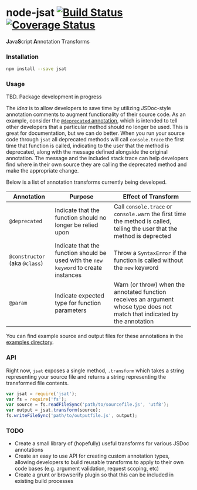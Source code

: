 # node-jsat [![Build Status](https://travis-ci.org/jackwanders/node-jsat.svg?branch=master)](https://travis-ci.org/jackwanders/node-jsat) [![Coverage Status](https://coveralls.io/repos/jackwanders/node-jsat/badge.svg?branch=master)](https://coveralls.io/r/jackwanders/node-jsat?branch=master)

**J**ava**S**cript **A**nnotation **T**ransforms

### Installation

```bash
npm install --save jsat
```

### Usage

TBD. Package development in progress

The *idea* is to allow developers to save time by utilizing JSDoc-style annotation comments to augment functionality of their source code. As an example, consider the [`@deprecated` annotation](http://usejsdoc.org/tags-deprecated.html), which is intended to tell other developers that a particular method should no longer be used. This is great for documentation, but we can do better. When you run your source code through `jsat` all deprecated methods will call `console.trace` the first time that function is called, indicating to the user that the method is deprecated, along with the message defined alongside the original annotation. The message and the included stack trace can help developers find where in their own source they are calling the deprecated method and make the appropriate change.

Below is a list of annotation transforms currently being developed.

| Annotation | Purpose | Effect of Transform
|------------|---------|---------------------
| `@deprecated` | Indicate that the function should no longer be relied upon | Call `console.trace` or `console.warn` the first time the method is called, telling the user that the method is deprected
| `@constructor` (aka `@class`) | Indicate that the function should be used with the `new keyword` to create instances | Throw a `SyntaxError` if the function is called without the `new` keyword
| `@param` | Indicate expected type for function parameters | Warn (or throw) when the annotated function receives an argument whose type does not match that indicated by the annotation

You can find example source and output files for these annotations in the [examples directory](examples).

### API

Right now, `jsat` exposes a single method, `.transform` which takes a string representing your source file and returns a string representing the transformed file contents.

```javascript
var jsat = require('jsat');
var fs = require('fs');
var source = fs.readFileSync('path/to/sourcefile.js', 'utf8');
var output = jsat.transform(source);
fs.writeFileSync('path/to/outputfile.js', output);
```

### TODO
* Create a small library of (hopefully) useful transforms for various JSDoc annotations
* Create an easy to use API for creating custom annotation types, allowing developers to build reusable transforms to apply to their own code bases (e.g. argument validation, request scoping, etc)
* Create a grunt or browserify plugin so that this can be included in existing build processes
